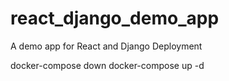 # react_django_demo_app
A demo app for React and Django Deployment

docker-compose down 
docker-compose up -d
